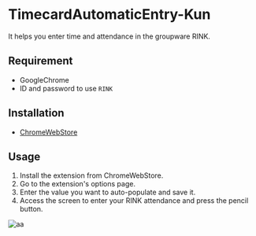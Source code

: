 # TimecardAutomaticEntry-Kun
It helps you enter time and attendance in the groupware RINK.

## Requirement
+ GoogleChrome
+ ID and password to use `RINK`

## Installation
+ [ChromeWebStore](https://chrome.google.com/webstore/detail/%E3%82%BF%E3%82%A4%E3%83%A0%E3%82%AB%E3%83%BC%E3%83%89%E8%87%AA%E5%8B%95%E5%85%A5%E5%8A%9B%E3%81%8F%E3%82%93/ckckgjdhfoiicfoofddibfaokbonnjba)

## Usage
1. Install the extension from ChromeWebStore.
2. Go to the extension's options page.
3. Enter the value you want to auto-populate and save it.
4. Access the screen to enter your RINK attendance and press the pencil button.

![aa](https://i.imgur.com/9mSm1Jy.png)
